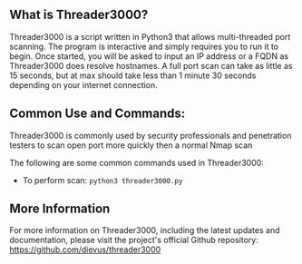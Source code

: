 ## What is Threader3000?

Threader3000 is a script written in Python3 that allows multi-threaded port scanning. The program is interactive and simply requires you to run it to begin. Once started, you will be asked to input an IP address or a FQDN as Threader3000 does resolve hostnames. A full port scan can take as little as 15 seconds, but at max should take less than 1 minute 30 seconds depending on your internet connection.

## Common Use and Commands:

Threader3000 is commonly used by security professionals and penetration testers to scan open port more quickly then a normal Nmap scan

The following are some common commands used in Threader3000:

-   To perform scan: `python3 threader3000.py`

## More Information
For more information on Threader3000, including the latest updates and documentation, please visit the project's official Github repository: https://github.com/dievus/threader3000

